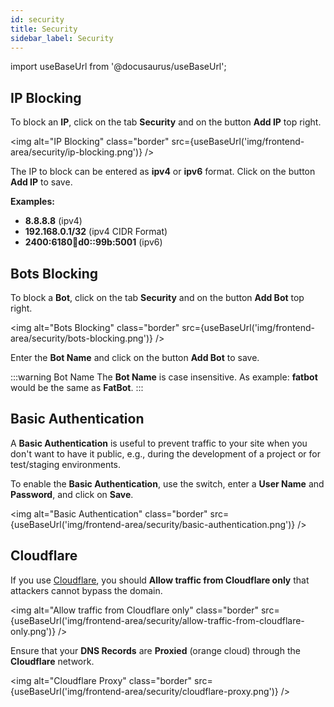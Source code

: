 ```yaml
---
id: security
title: Security
sidebar_label: Security
---
```


import useBaseUrl from '@docusaurus/useBaseUrl';

## IP Blocking

To block an **IP**, click on the tab **Security** and on the button **Add IP** top right.

<img alt="IP Blocking" class="border" src={useBaseUrl('img/frontend-area/security/ip-blocking.png')} />

The IP to block can be entered as **ipv4** or **ipv6** format. Click on the button **Add IP** to save.

**Examples:**

- **8.8.8.8** (ipv4)
- **192.168.0.1/32** (ipv4 CIDR Format)
- **2400:6180:100:d0::99b:5001** (ipv6)

## Bots Blocking

To block a **Bot**, click on the tab **Security** and on the button **Add Bot** top right.

<img alt="Bots Blocking" class="border" src={useBaseUrl('img/frontend-area/security/bots-blocking.png')} /> 

Enter the **Bot Name** and click on the button **Add Bot** to save.

:::warning Bot Name
The **Bot Name** is case insensitive. As example: **fatbot** would be the same as **FatBot**.
:::

## Basic Authentication

A **Basic Authentication** is useful to prevent traffic to your site when you don't want to have it public, e.g.,
during the development of a project or for test/staging environments.

To enable the **Basic Authentication**, use the switch, enter a **User Name** and **Password**, and click on **Save**.

<img alt="Basic Authentication" class="border" src={useBaseUrl('img/frontend-area/security/basic-authentication.png')} />

## Cloudflare

If you use [Cloudflare](https://www.cloudflare.com), you should **Allow traffic from Cloudflare only** that attackers cannot bypass the domain.

<img alt="Allow traffic from Cloudflare only" class="border" src={useBaseUrl('img/frontend-area/security/allow-traffic-from-cloudflare-only.png')} />

Ensure that your **DNS Records** are **Proxied** (orange cloud) through the **Cloudflare** network.

<img alt="Cloudflare Proxy" class="border" src={useBaseUrl('img/frontend-area/security/cloudflare-proxy.png')} />




